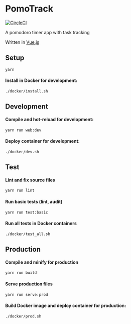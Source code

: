 # PomoTrack
[![CircleCI](https://circleci.com/gh/dtom90/PomoTrack.svg?style=svg)](https://circleci.com/gh/dtom90/PomoTrack)

A pomodoro timer app with task tracking

Written in [Vue.js](https://vuejs.org/)

## Setup
```
yarn
```
#### Install in Docker for development:
```
./docker/install.sh
```

## Development
#### Compile and hot-reload for development:
```
yarn run web:dev
```
#### Deploy container for development:
```
./docker/dev.sh
```

## Test
#### Lint and fix source files
```
yarn run lint
```
#### Run basic tests (lint, audit)
```
yarn run test:basic
```
#### Run all tests in Docker containers
```
./docker/test_all.sh
```

## Production
#### Compile and minify for production
```
yarn run build
```
#### Serve production files
```
yarn run serve:prod
```
#### Build Docker image and deploy container for production:
```
./docker/prod.sh
```
